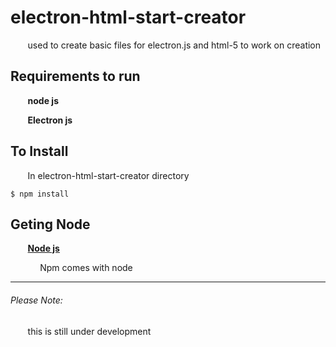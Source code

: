 # electron-html-start-creator
&nbsp;&nbsp;&nbsp;&nbsp;&nbsp;&nbsp;  used to create basic files for electron.js and html-5 to work on creation

## Requirements to run

&nbsp;&nbsp;&nbsp;&nbsp;&nbsp;&nbsp; **node js**
  
&nbsp;&nbsp;&nbsp;&nbsp;&nbsp;&nbsp; **Electron js**
 

## To Install

&nbsp;&nbsp;&nbsp;&nbsp;&nbsp;&nbsp; In electron-html-start-creator directory

    $ npm install

## Geting Node

&nbsp;&nbsp;&nbsp;&nbsp;&nbsp;&nbsp; **[Node js](https://nodejs.org)**

&nbsp;&nbsp;&nbsp;&nbsp;&nbsp;&nbsp;&nbsp;&nbsp;&nbsp;&nbsp;&nbsp;&nbsp;Npm comes with node
***

###### Please Note:
&nbsp;&nbsp;&nbsp;&nbsp;&nbsp;&nbsp; this is still under development
